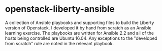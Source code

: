 # openstack-liberty-ansible
A collection of Ansible playbooks and supporting files to build the Liberty version of Openstack. I developed it by hand from scratch as an Ansible learning exercise. The playbooks are written for Ansible 2.2 and all of the hosts being controlled are Ubuntu 16.04. Any exceptions to the "developed from scratch" rule are noted in the relevant playbook.
